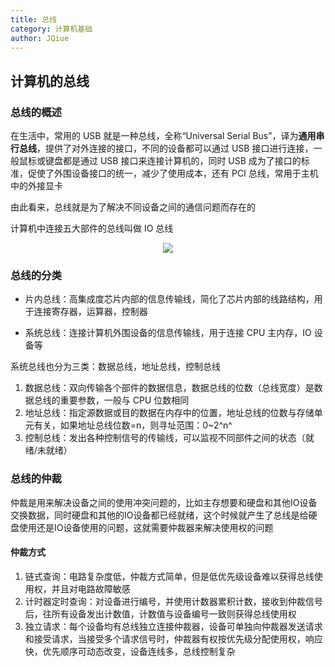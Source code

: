 ```yaml
---
title: 总线
category: 计算机基础
author: JQiue
---
```


## 计算机的总线

### 总线的概述

在生活中，常用的 USB 就是一种总线，全称“Universal Serial Bus”，译为**通用串行总线**，提供了对外连接的接口，不同的设备都可以通过 USB 接口进行连接，一般鼠标或键盘都是通过 USB 接口来连接计算机的，同时 USB 成为了接口的标准，促使了外围设备接口的统一，减少了使用成本，还有 PCI 总线，常用于主机中的外接显卡

由此看来，总线就是为了解决不同设备之间的通信问题而存在的

计算机中连接五大部件的总线叫做 IO 总线

<div align="center"><img src="https://gitee.com/jqiue/img_upload/raw/master/images/Snipaste_2020-10-11_13-53-03.png"/></div>

### 总线的分类

+ 片内总线：高集成度芯片内部的信息传输线，简化了芯片内部的线路结构，用于连接寄存器，运算器，控制器

+ 系统总线：连接计算机外围设备的信息传输线，用于连接 CPU 主内存，IO 设备等

系统总线也分为三类：数据总线，地址总线，控制总线

1. 数据总线：双向传输各个部件的数据信息，数据总线的位数（总线宽度）是数据总线的重要参数，一般与 CPU 位数相同
2. 地址总线：指定源数据或目的数据在内存中的位置，地址总线的位数与存储单元有关，如果地址总线位数=n，则寻址范围：0~2^n^
3. 控制总线：发出各种控制信号的传输线，可以监视不同部件之间的状态（就绪/未就绪）

### 总线的仲裁

仲裁是用来解决设备之间的使用冲突问题的，比如主存想要和硬盘和其他IO设备交换数据，同时硬盘和其他的IO设备都已经就绪，这个时候就产生了总线是给硬盘使用还是IO设备使用的问题，这就需要仲裁器来解决使用权的问题

#### 仲裁方式

1. 链式查询：电路复杂度低，仲裁方式简单，但是低优先级设备难以获得总线使用权，并且对电路故障敏感
2. 计时器定时查询：对设备进行编号，并使用计数器累积计数，接收到仲裁信号后，往所有设备发出计数值，计数值与设备编号一致则获得总线使用权
3. 独立请求：每个设备均有总线独立连接仲裁器，设备可单独向仲裁器发送请求和接受请求，当接受多个请求信号时，仲裁器有权按优先级分配使用权，响应快，优先顺序可动态改变，设备连线多，总线控制复杂

